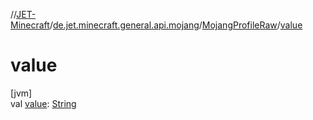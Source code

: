 //[JET-Minecraft](../../../index.md)/[de.jet.minecraft.general.api.mojang](../index.md)/[MojangProfileRaw](index.md)/[value](value.md)

# value

[jvm]\
val [value](value.md): [String](https://kotlinlang.org/api/latest/jvm/stdlib/kotlin/-string/index.html)
